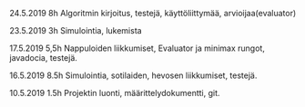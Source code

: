 24.5.2019 8h Algoritmin kirjoitus, testejä, käyttöliittymää, arvioijaa(evaluator)

23.5.2019 3h   Simulointia, lukemista

17.5.2019 5,5h   Nappuloiden liikkumiset, Evaluator ja minimax rungot, javadocia, testejä. 

16.5.2019 8.5h Simulointia, sotilaiden, hevosen liikkumiset, testejä.

10.5.2019 1.5h Projektin luonti, määrittelydokumentti, git.
